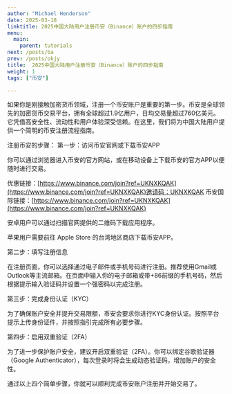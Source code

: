 ```yaml
---
author: "Michael Henderson"
date: 2025-03-18
linktitle: 2025中国大陆用户注册币安（Binance）账户的四步指南
menu:
  main:
    parent: tutorials
next: /posts/ba
prev: /posts/okjy
title:  2025中国大陆用户注册币安（Binance）账户的四步指南
weight: 1
tags: ["币安"]

---
```

如果你是刚接触加密货币领域，注册一个币安账户是重要的第一步。币安是全球领先的加密货币交易平台，拥有全球超过1.9亿用户，日均交易量超过760亿美元。它凭借高安全性、流动性和用户体验深受信赖。在这里，我们将为中国大陆用户提供一个简明的币安注册流程指南。

注册币安的步骤：
第一步：访问币安官网或下载币安APP

你可以通过浏览器进入币安的官方网站，或在移动设备上下载币安的官方APP以便随时进行交易。

优惠链接：[https://www.binance.com/join?ref=UKNXKQAK](https://www.binance.com/join?ref=UKNXKQAK)邀请码：UKNXKQAK
币安国际链接：[https://www.binance.com/join?ref=UKNXKQAK](https://www.binance.com/join?ref=UKNXKQAK)

安卓用户可以通过扫描官网提供的二维码下载应用程序。

苹果用户需要前往 Apple Store 的台湾地区商店下载币安APP。

第二步：填写注册信息

在注册页面，你可以选择通过电子邮件或手机号码进行注册。推荐使用Gmail或Outlook等主流邮箱。在页面中输入你的电子邮箱或带+86前缀的手机号码，然后根据提示输入验证码并设置一个强密码以完成注册。

第三步：完成身份认证（KYC）

为了确保账户安全并提升交易限额，币安会要求你进行KYC身份认证。按照平台提示上传身份证件，并按照指引完成所有必要步骤。

第四步：启用双重验证（2FA）

为了进一步保护账户安全，建议开启双重验证（2FA）。你可以绑定谷歌验证器（Google Authenticator），每次登录时将会生成动态验证码，增加账户的安全性。

通过以上四个简单步骤，你就可以顺利完成币安账户注册并开始交易了。